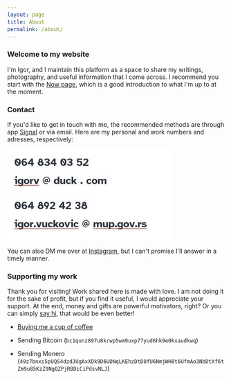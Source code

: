 ```yaml
---
layout: page
title: About
permalink: /about/
---
```


### Welcome to my website

I'm Igor, and I maintain this platform as a space to share my writings, photography, and useful information that I come across. I recommend you start with the [Now page](/now.markdown), which is a good introduction to what I'm up to at the moment.

### Contact

If you'd like to get in touch with me, the recommended methods are through app [Signal](https://signal.org/) or via email. Here are my personal and work numbers and adresses, respectively:

![contact](/media/tel.jpg)

You can also DM me over at [Instagram](https://www.instagram.com/igorv.blog/), but I can't promise I'll answer in a timely manner.

### Supporting my work  

Thank you for visiting! Work shared here is made with love. I am not doing it for the sake of profit, but if you find it useful, I would appreciate your support. At the end, money and gifts are powerful motivators, right? Or you can simply [say hi](#contact), that would be even better!

- [Buying me a cup of coffee](https://www.buymeacoffee.com/igorv42)

- Sending Bitcoin (`bc1qunz897u8krwp5wm9uxp77yud6hk9e0kxaudkwq`)

- Sending Monero (`49z7bnxs5pUQS4dzdJUgAxXDk9D6UDNqLKEhzDtD8fU6NmjWH8t6UfmAo3NbDtXf6tZm9u85KzZ9NgQZPjRBDiCiPdsvNLJ`)
